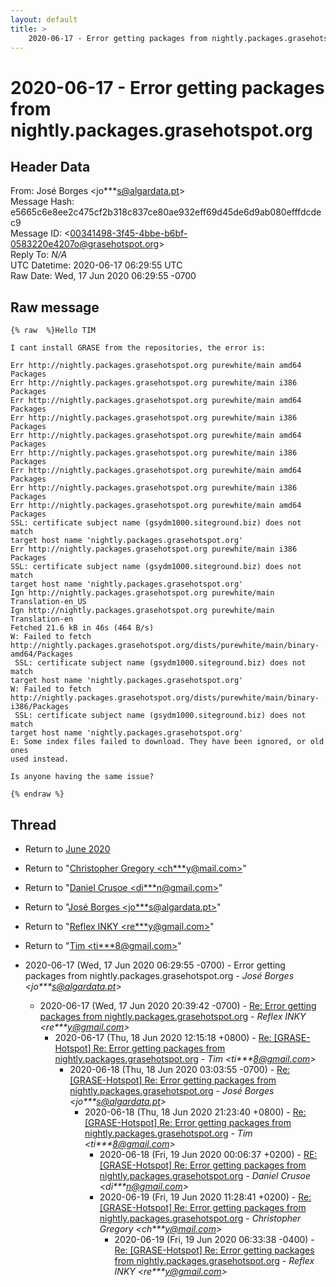 ```yaml
---
layout: default
title: >
    2020-06-17 - Error getting packages from nightly.packages.grasehotspot.org
---
```


# 2020-06-17 - Error getting packages from nightly.packages.grasehotspot.org

## Header Data

From: José Borges \<jo***s@algardata.pt\><br>
Message Hash: e5665c6e8ee2c475cf2b318c837ce80ae932eff69d45de6d9ab080efffdcdec9<br>
Message ID: \<00341498-3f45-4bbe-b6bf-0583220e4207o@grasehotspot.org\><br>
Reply To: _N/A_<br>
UTC Datetime: 2020-06-17 06:29:55 UTC<br>
Raw Date: Wed, 17 Jun 2020 06:29:55 -0700<br>

## Raw message

```
{% raw  %}Hello TIM
 
I cant install GRASE from the repositories, the error is:

Err http://nightly.packages.grasehotspot.org purewhite/main amd64 Packages
Err http://nightly.packages.grasehotspot.org purewhite/main i386 Packages
Err http://nightly.packages.grasehotspot.org purewhite/main amd64 Packages
Err http://nightly.packages.grasehotspot.org purewhite/main i386 Packages
Err http://nightly.packages.grasehotspot.org purewhite/main amd64 Packages
Err http://nightly.packages.grasehotspot.org purewhite/main i386 Packages
Err http://nightly.packages.grasehotspot.org purewhite/main amd64 Packages
Err http://nightly.packages.grasehotspot.org purewhite/main i386 Packages
Err http://nightly.packages.grasehotspot.org purewhite/main amd64 Packages
SSL: certificate subject name (gsydm1000.siteground.biz) does not match 
target host name 'nightly.packages.grasehotspot.org'
Err http://nightly.packages.grasehotspot.org purewhite/main i386 Packages
SSL: certificate subject name (gsydm1000.siteground.biz) does not match 
target host name 'nightly.packages.grasehotspot.org'
Ign http://nightly.packages.grasehotspot.org purewhite/main 
Translation-en_US
Ign http://nightly.packages.grasehotspot.org purewhite/main Translation-en
Fetched 21.6 kB in 46s (464 B/s)
W: Failed to fetch 
http://nightly.packages.grasehotspot.org/dists/purewhite/main/binary-amd64/Packages 
 SSL: certificate subject name (gsydm1000.siteground.biz) does not match 
target host name 'nightly.packages.grasehotspot.org'
W: Failed to fetch 
http://nightly.packages.grasehotspot.org/dists/purewhite/main/binary-i386/Packages 
 SSL: certificate subject name (gsydm1000.siteground.biz) does not match 
target host name 'nightly.packages.grasehotspot.org'
E: Some index files failed to download. They have been ignored, or old ones 
used instead.

Is anyone having the same issue?

{% endraw %}
```

## Thread

+ Return to [June 2020](/archive/2020/06)

+ Return to "[Christopher Gregory <ch***y<span>@</span>mail.com>](/authors/ch___y_at_mail_com)"
+ Return to "[Daniel Crusoe <di***n<span>@</span>gmail.com>](/authors/di___n_at_gmail_com)"
+ Return to "[José Borges <jo***s<span>@</span>algardata.pt>](/authors/jo___s_at_algardata_pt)"
+ Return to "[Reflex INKY <re***y<span>@</span>gmail.com>](/authors/re___y_at_gmail_com)"
+ Return to "[Tim <ti***8<span>@</span>gmail.com>](/authors/ti___8_at_gmail_com)"

+ 2020-06-17 (Wed, 17 Jun 2020 06:29:55 -0700) - Error getting packages from nightly.packages.grasehotspot.org - _José Borges \<jo***s@algardata.pt\>_
  + 2020-06-17 (Wed, 17 Jun 2020 20:39:42 -0700) - [Re: Error getting packages from nightly.packages.grasehotspot.org](/archive/2020/06/b7e80e5bdeee170b839b513514cfe2625d8bbc9a5a881ad5e031ecf566282e48) - _Reflex INKY \<re***y@gmail.com\>_
    + 2020-06-17 (Thu, 18 Jun 2020 12:15:18 +0800) - [Re: [GRASE-Hotspot] Re: Error getting packages from nightly.packages.grasehotspot.org](/archive/2020/06/2d42e05c544a9a501614faba3da52761a74732ed36200ca5d18d906e63eedb4e) - _Tim \<ti***8@gmail.com\>_
      + 2020-06-18 (Thu, 18 Jun 2020 03:03:55 -0700) - [Re: [GRASE-Hotspot] Re: Error getting packages from nightly.packages.grasehotspot.org](/archive/2020/06/3f7c3ad431628484adc2a0b72f3e09d4b131f5cc45dde4c1bc279f478a8e9e2d) - _José Borges \<jo***s@algardata.pt\>_
        + 2020-06-18 (Thu, 18 Jun 2020 21:23:40 +0800) - [Re: [GRASE-Hotspot] Re: Error getting packages from nightly.packages.grasehotspot.org](/archive/2020/06/c50aa47314a06e797b23c98d65c0c8ec4eecb1fc1d2331b120e49f81d1e1544e) - _Tim \<ti***8@gmail.com\>_
          + 2020-06-18 (Fri, 19 Jun 2020 00:06:37 +0200) - [RE: [GRASE-Hotspot] Re: Error getting packages from nightly.packages.grasehotspot.org](/archive/2020/06/907961b952489e62b08bc5d9364e9673739f39fb5e3aa74a259582cd353f8a96) - _Daniel Crusoe \<di***n@gmail.com\>_
          + 2020-06-19 (Fri, 19 Jun 2020 11:28:41 +0200) - [Re: [GRASE-Hotspot] Re: Error getting packages from nightly.packages.grasehotspot.org](/archive/2020/06/182df825dd7f47c43dcf8a3a1b9a53b8695c126c457b5c17e2736d5b47db91a0) - _Christopher Gregory \<ch***y@mail.com\>_
            + 2020-06-19 (Fri, 19 Jun 2020 06:33:38 -0400) - [Re: [GRASE-Hotspot] Re: Error getting packages from nightly.packages.grasehotspot.org](/archive/2020/06/73f75f26434c58c1fc6a74910d1c688d10f94377565fa99c87aa9901e2fc51b9) - _Reflex INKY \<re***y@gmail.com\>_

